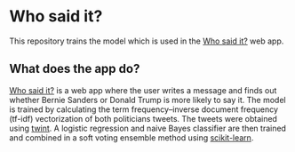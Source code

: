 # Who said it?

This repository trains the model which is used in the [Who said it?](https://www.shawnchahal.com/who-said-it) web app.

## What does the app do?

[Who said it?](https://www.shawnchahal.com/who-said-it) is a web app where the user writes a message and finds out whether Bernie Sanders or Donald Trump is more likely to say it. The model is trained by calculating the term frequency–inverse document frequency (tf-idf) vectorization of both politicians tweets. The tweets were obtained using [twint](https://github.com/twintproject/twint). A logistic regression and naive Bayes classifier are then trained and combined in a soft voting ensemble method using [scikit-learn](https://github.com/scikit-learn/scikit-learn).
